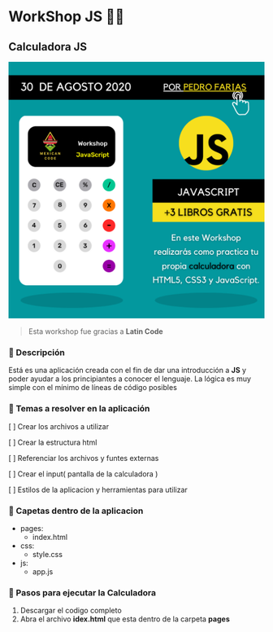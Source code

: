 # **WorkShop JS** 👨‍💻

## Calculadora JS

![Imagen Worshop Js](img/WorkshopJavaScript.png)

> Esta workshop fue gracias a **Latin Code**

### 📎 Descripción

Está es una aplicación creada con el fin de dar una introducción a **JS** y poder ayudar a los principiantes a conocer el lenguaje. La lógica es muy simple con el mínimo de líneas de código posibles

### 📎 Temas a resolver en la aplicación

[ ] Crear los archivos a utilizar

[ ] Crear la estructura html

[ ] Referenciar los archivos y funtes externas

[ ] Crear el input( pantalla de la calculadora )

[ ] Estilos de la aplicacion y herramientas para utilizar

### 📎 Capetas dentro de la aplicacion

* pages:
    - index.html
* css:
    - style.css
* js:
    - app.js

### 📎 Pasos para ejecutar la Calculadora

1. Descargar el codigo completo
2. Abra el archivo **idex.html** que esta dentro de la carpeta **pages**